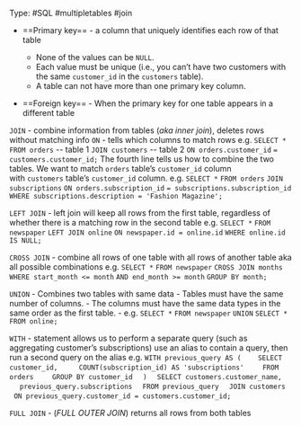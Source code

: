 Type: #SQL #multipletables #join

- ==Primary key== - a column that uniquely identifies each row of that table
	-   None of the values can be `NULL`.
	-   Each value must be unique (i.e., you can’t have two customers with the same `customer_id` in the `customers` table).
	-   A table can not have more than one primary key column.

- ==Foreign key== - When the primary key for one table appears in a different table

`JOIN` - combine information from tables (*aka inner join*), deletes rows without matching info 
	`ON` - tells which columns to match rows
	e.g.
	`SELECT *`
	`FROM orders` -- table 1
	`JOIN customers` -- table 2
	`ON orders.customer_id`
	`= customers.customer_id;`
	The fourth line tells us how to combine the two tables. We want to match `orders` table’s `customer_id` column with `customers` table’s `customer_id` column.
	e.g.
	`SELECT *`
	`FROM orders`
	`JOIN subscriptions`
	`ON orders.subscription_id`
	`= subscriptions.subscription_id`
	`WHERE subscriptions.description = 'Fashion Magazine';`

`LEFT JOIN` - left join will keep all rows from the first table, regardless of whether there is a matching row in the second table 
	e.g.
	`SELECT *`
	`FROM newspaper`
	`LEFT JOIN online`
	`ON newspaper.id = online.id`
	`WHERE online.id IS NULL;`

`CROSS JOIN` - combine all rows of one table with all rows of another table aka all possible combinations
	e.g.
	`SELECT *`
	`FROM newspaper`
	`CROSS JOIN months`
	`WHERE start_month <= month`
	`AND end_month >= month`
	`GROUP BY month;`

`UNION` - Combines two tables with same data
	-   Tables must have the same number of columns.
	-   The columns must have the same data types in the same order as the first table.
	- e.g.
	`SELECT *`
	`FROM newspaper`
	`UNION`
	`SELECT *`
	`FROM online;`

`WITH` - statement allows us to perform a separate query (such as aggregating customer’s subscriptions)
	use an alias to contain a query, then run a second query on the alias
	e.g.
	`WITH previous_query AS (  `
	   `SELECT customer_id,  `
	     `COUNT(subscription_id) AS 'subscriptions'  `
	  ` FROM orders  `
	  ` GROUP BY customer_id  `
	`)  `
	`SELECT customers.customer_name,  `
	 `  previous_query.subscriptions  `
	`FROM previous_query  `
	`JOIN customers  `
	  `ON previous_query.customer_id = customers.customer_id;`

`FULL JOIN` - (*FULL OUTER JOIN*) returns all rows from both tables

